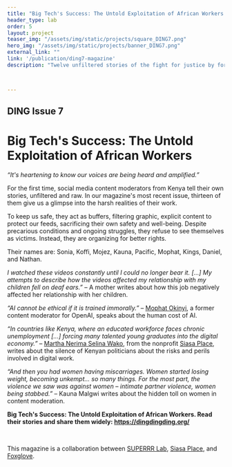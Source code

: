 ```yaml
---
title: "Big Tech's Success: The Untold Exploitation of African Workers. DING#7"
header_type: lab
order: 5
layout: project
teaser_img: "/assets/img/static/projects/square_DING7.png"
hero_img: "/assets/img/static/projects/banner_DING7.png"
external_link: ""
link: '/publication/ding7-magazine'
description: "Twelve unfiltered stories of the fight for justice by former content moderators; talking about the harsh conditions, labor organizing & the future."



---
```

<h2>DING Issue 7</h2>
<h1>Big Tech's Success: The Untold Exploitation of African Workers</h1>
<p><i>“It's heartening to know our voices are being heard and amplified.”</i></p>
<p> For the first time, social media content moderators from Kenya tell their own stories, unfiltered and raw. In our magazine's most recent issue, thirteen of them give us a glimpse into the harsh realities of their work.</p>

<p>To keep us safe, they act as buffers, filtering graphic, explicit content to protect our feeds, sacrificing their own safety and well-being. Despite precarious conditions and ongoing struggles, they refuse to see themselves as victims. Instead, they are organizing for better rights.</p>

<p>Their names are: Sonia, Koffi, Mojez, Kauna, Pacific, Mophat, Kings, Daniel, and Nathan.</p>

<p><i>I watched these videos constantly until I could no longer bear it. [...] My attempts to describe how the videos affected my relationship with my children fell on deaf ears.”</i> – A mother writes about how this job negatively affected her relationship with her children.</p>

<p><i>“AI cannot be ethical if it is trained immorally.”</i> –  <a href="https://www.linkedin.com/in/mophat-okinyi/">Mophat Okinyi</a>, a former content moderator for OpenAI, speaks about the human cost of AI.</p>

<p><i>“In countries like Kenya, where an educated workforce faces chronic unemployment [...] forcing many talented young graduates into the digital economy.”</i> –  <a href="https://www.linkedin.com/in/nerimawako/">Martha Nerima Selina Wako</a>, from the nonprofit <a href="https://siasaplace.com/">Siasa Place</a>, writes about the silence of Kenyan politicians about the risks and perils involved in digital work.</p>

<p><i>“And then you had women having miscarriages. Women started losing weight, becoming unkempt... so many things. For the most part, the violence we saw was against women – intimate partner violence, women being stabbed.”</i> – <a hreff= "https://www.linkedin.com/in/kauna-malgwi-104b5b86/">Kauna Malgwi</a> writes about the hidden toll on women in content moderation.</p>

<p><b>Big Tech's Success: The Untold Exploitation of African Workers. 
Read their stories and share them widely: <a href="https://dingdingding.org/">https://dingdingding.org/</a></b></p>
<br>
<p>This magazine is a collaboration between <a href= "https://superrr.net/">SUPERRR Lab</a>, <a href="https://siasaplace.com/">Siasa Place</a>, and <a href="https://www.foxglove.org.uk/">Foxglove</a>.</p>





